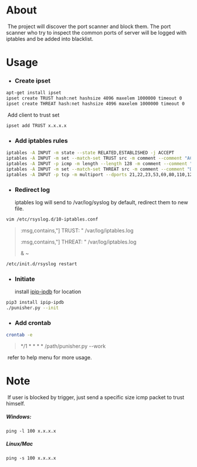 # About

​	The project will discover the port scanner and block them. The port scanner who try to inspect the common ports of server will be logged with iptables and be added into blacklist. 



# Usage

- ### Create ipset

```bash
apt-get install ipset
ipset create TRUST hash:net hashsize 4096 maxelem 1000000 timeout 0
ipset create THREAT hash:net hashsize 4096 maxelem 1000000 timeout 0
```

​	Add client to trust set

```bash
ipset add TRUST x.x.x.x
```

- ### Add iptables rules

```bash
iptables -A INPUT -m state --state RELATED,ESTABLISHED -j ACCEPT
iptables -A INPUT -m set --match-set TRUST src -m comment --comment "ACCEPT TRUST LIST" -j ACCEPT
iptables -A INPUT -p icmp -m length --length 128 -m comment --comment "MARK TRUST" -j LOG --log-prefix "TRUST: "
iptables -A INPUT -m set --match-set THREAT src -m comment --comment "DROP THREAT LIST" -j DROP
iptables -A INPUT -p tcp -m multiport --dports 21,22,23,53,69,80,110,123,443,1080,3128,3306,3389,6379,8080 -m comment --comment "MARK THREAT" -j LOG --log-prefix "THREAT: "
```

- ### Redirect log

  iptables log will send to /var/log/syslog by default, redirect them to new file.

```bash
vim /etc/rsyslog.d/10-iptables.conf
```

> :msg,contains,"] TRUST: " /var/log/iptables.log
>
> :msg,contains,"] THREAT: " /var/log/iptables.log
>
> & ~

```bash
/etc/init.d/rsyslog restart
```

- ### Initiate

  install [ipip-ipdb](https://github.com/ipipdotnet/ipdb-python.git) for location

```bash
pip3 install ipip-ipdb
./punisher.py --init
```

- ### Add crontab

```bash
crontab -e
```

> */1 * * * * /path/punisher.py --work



​	refer to help menu for more usage.



# Note

​	If user is blocked by trigger, just send a specific size icmp packet to trust himself. 

##### Windows:

```
ping -l 100 x.x.x.x
```

##### Linux/Mac

```
ping -s 100 x.x.x.x
```

